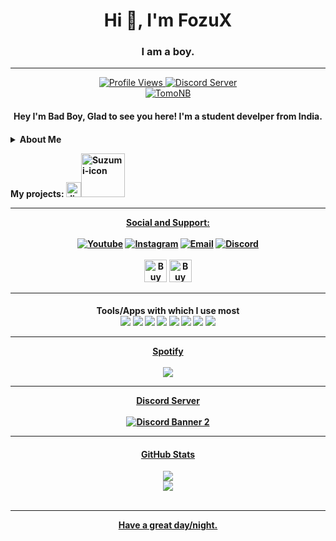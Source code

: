 <h1 align="center">Hi 👋, I'm FozuX</h1>
<h3 align="center">I am a boy.</h3>


----
<p align="center">
   <a href="https://github.com/FozuX/">
   <img title="Profile Views" src="https://komarev.com/ghpvc/?username=FozuX&style=flat-square&color=de1032">
   <a />
   <a href="https://discord.gg/mAckTZXuey">
   <img title="Discord Server" src="https://img.shields.io/discord/905670250249474089?label=Discord+Community&logo=discord&logoColor=fafafa&style=flat-square&color=de1032">
   <a /><a href="https://www.youtube.com/channel/UC9j9vzkxZvUHWOlDBx-fajw?sub_confirmation=1">
   <a />
   <br>
   <a href="https://discord.com/users/424510834660737025">
   <img title="TomoNB" src="https://discord.c99.nl/widget/theme-1/424510834660737025.png">
   <a />
</p>
<h4 align="center"> Hey I'm Bad Boy, Glad to see you here! I'm a student develper from India.<h4/>
<details>
<summary>About Me</summary><br>
★ Currently working on discord bots and rest api<br></br>
★ Otaku Weeb (Star platinum: Za Warudo)<br></br>
★ Websites:  Comming soon!
</details>
<p>
   My projects: <a href="https://top.gg/bot/858565390615707668" target="_blank">
   <img alt="JinhooHans" width="24px" src="https://i.imgur.com/lmp8A2o_d.webp?maxwidth=640&shape=thumb&fidelity=medium"><img alt="Suzumi-icon" width="70px"src="https://img.shields.io/badge/-JinhooHans-de1032?style=flat&logo=codeIgniter&logoColor=white"/>  
   <a /><a href="https://discord.gg/mAckTZXuey" target="_blank">

----
</p>
<p align="center">
Social and Support: <br><br><a href="https://www.youtube.com/channel/UC9j9vzkxZvUHWOlDBx-fajw?sub_confirmation=1"><img title="Youtube" src="https://img.shields.io/badge/-Youtube-d60412?style=for-the-badge&logo=youtubegaming&logoColor=white"/></a>
<a href="https://instagram.com/xyz.imas"><img title="Instagram" src="https://img.shields.io/badge/-Instagram-d9025f?style=for-the-badge&logo=instagram&logoColor=white"/></a>
<a href="mailto:contact@mail.badboy.is-a.dev"><img title="Email" src="https://img.shields.io/badge/-Email-a317c2?style=for-the-badge&logo=Minutemailer&logoColor=white"/></a>
<a href="https://discord.gg/mAckTZXuey"><img title="Discord" src="https://img.shields.io/badge/-Discord-5502c2?style=for-the-badge&logo=discord&logoColor=white"/></a>
<br><br><a href="https://www.buymeacoffee.com/TomoNB" target="_blank"><img src="https://cdn.buymeacoffee.com/buttons/v2/default-red.png" alt="Buy Me A Coffee" style="height: 36px !important;height: 36px !important;" ></a> <a href='https://ko-fi.com/tomonb' target='_blank'><img height='36' style='border:0px;height:36px;' src='https://cdn.ko-fi.com/cdn/kofi3.png?v=3' border='0' alt='Buy me a coffee at ko-fi.com' /></a>

----
<h4 align="center">
Tools/Apps with which I use most </><br>
<img src="https://img.shields.io/badge/node.js%20-%2343853D.svg?&style=for-the-badge&logo=node.js&logoColor=white" />
<img src="https://img.shields.io/badge/javascript%20-%23323330.svg?&style=for-the-badge&logo=javascript&logoColor=%23F7DF1E" />
<img src="https://img.shields.io/badge/Express.js-000000?style=for-the-badge&logo=express&logoColor=white"> <img src="https://img.shields.io/badge/CSS3-1572B6?style=for-the-badge&logo=css3&logoColor=white">
<img src="https://img.shields.io/badge/html5%20-%23E34F26.svg?&style=for-the-badge&logo=html5&logoColor=white" />
<img src="https://img.shields.io/badge/css3%20-%231572B6.svg?&style=for-the-badge&logo=css3&logoColor=white" />
<img src="https://img.shields.io/badge/github%20-%23121011.svg?&style=for-the-badge&logo=github&logoColor=white" />
<img src="https://img.shields.io/badge/MongoDB-%234ea94b.svg?&style=for-the-badge&logo=mongodb&logoColor=white" />

----
<a href="https://open.spotify.com/user/317wavs2s2itadnsd37urlmzajfe" target="_blank"> Spotify</a>
<br></br>
<a href="https://spotify-github-profile.vercel.app/api/view?uid=317wavs2s2itadnsd37urlmzajfe&redirect=true"><img src = "https://spotify-github-profile.vercel.app/api/view?uid=317wavs2s2itadnsd37urlmzajfe&cover_image=true&theme=novatorem&bar_color=ff8a8a&bar_color_cover=true"/>
</a>

----
<div align="center">
<a href="https://discord.gg/mAckTZXuey" target="_blank"> Discord Server</a>
<br></br>
<a href="https://discord.gg/mAckTZXuey">
<img src="https://discordapp.com/api/guilds/905670250249474089/widget.png?style=banner2" alt="Discord Banner 2"/>
</div>

----
<div align="center">
   <h4 align="center"> GitHub Stats </h4>
   <img src="https://github-readme-stats.vercel.app/api/top-langs/?username=FozuX&show_icons=true&layout=compact&hide_border=true&theme=monokai&bg_color=18161a" /><br>
   <img src="https://github-readme-stats.vercel.app/api?username=FozuX&show_icons=true&theme=monokai&hide_border=true&bg_color=18161a" /><br></br>
</div>
</p>

----
Have a great day/night.

